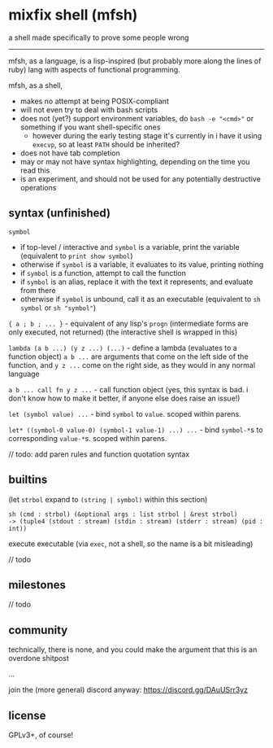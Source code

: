 # mixfix shell (mfsh)

a shell made specifically to prove some people wrong

---

mfsh, as a language, is a lisp-inspired (but probably more along the lines of ruby) lang with aspects of functional programming.

mfsh, as a shell,
- makes no attempt at being POSIX-compliant
- will not even try to deal with bash scripts
- does not (yet?) support environment variables, do `bash -e "<cmd>"` or something if you want shell-specific ones
  - however during the early testing stage it's currently in i have it using `execvp`, so at least `PATH` should be inherited?
- does not have tab completion
- may or may not have syntax highlighting, depending on the time you read this
- is an experiment, and should not be used for any potentially destructive operations

## syntax (unfinished)

`symbol`
- if top-level / interactive and `symbol` is a variable, print the variable (equivalent to `print show symbol`)
- otherwise if `symbol` is a variable, it evaluates to its value, printing nothing
- if `symbol` is a function, attempt to call the function
- if `symbol` is an alias, replace it with the text it represents, and evaluate from there
- otherwise if `symbol` is unbound, call it as an executable (equivalent to `sh symbol` or `sh "symbol"`)

`{ a ; b ; ... }` - equivalent of any lisp's `progn` (intermediate forms are only executed, not returned) (the interactive shell is wrapped in this)

`lambda (a b ...) (y z ...) (...)` - define a lambda (evaluates to a function object)
`a b ...` are arguments that come on the left side of the function, and `y z ...` come on the right side, as they would in any normal language

`a b ... call fn y z ...` - call function object (yes, this syntax is bad. i don't know how to make it better, if anyone else does raise an issue!)

`let (symbol value) ...` - bind `symbol` to `value`. scoped within parens.

`let* ((symbol-0 value-0) (symbol-1 value-1) ...) ...` - bind `symbol-*`s to corresponding `value-*`s. scoped within parens.

// todo: add paren rules and function quotation syntax

## builtins

(let `strbol` expand to `(string | symbol)` within this section)

```
sh (cmd : strbol) (&optional args : list strbol | &rest strbol)
-> (tuple4 (stdout : stream) (stdin : stream) (stderr : stream) (pid : int))
```
execute executable (via `exec`, not a shell, so the name is a bit misleading)

// todo

## milestones

// todo

## community

technically, there is none, and you could make the argument that this is an overdone shitpost

...

join the (more general) discord anyway: https://discord.gg/DAuUSrr3yz

## license

GPLv3+, of course!

